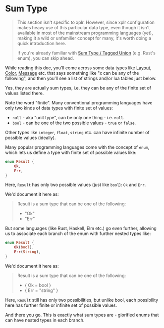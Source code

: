 # Sum Type

> This section isn't specific to xplr. However, since xplr configuration makes
> heavy use of this particular data type, even though it isn't available in
> most of the mainstream programming languages (yet), making it a wild or
> unfamilier concept for many, it's worth doing a quick introduction here.
>
> If you're already familiar with [Sum Type / Tagged Union][1] (e.g. Rust's
> enum), you can skip ahead.

While reading this doc, you'll come across some data types like [Layout][2],
[Color][4], [Message][3] etc. that says something like "x can be any of the
following", and then you'll see a list of strings and/or lua tables just below.

Yes, they are actually sum types, i.e. they can be any of the finite set of
values listed there.

Note the word "finite". Many conventional programming languages have only two
kinds of data types with finite set of values:

- `null` - aka "unit type", can be only one thing - i.e. `null`.
- `bool` - can be one of the two possible values - `true` or `false`.

Other types like `integer`, `float`, `string` etc. can have infinite number of
possible values (ideally).

Many popular programming languages come with the concept of `enum`, which lets
us define a type with finite set of possible values like:

```rust
enum Result {
    Ok,
    Err,
}
```

Here, `Result` has only two possible values (just like `bool`): `Ok` and `Err`.

We'd document it here as:

> Result is a sum type that can be one of the following:
>
> - "Ok"
> - "Err"

But some languages (like Rust, Haskell, Elm etc.) go even further, allowing us
to associate each branch of the enum with further nested types like:

```rust
enum Result {
    Ok(bool),
    Err(String),
}
```

We'd document it here as:

> Result is a sum type that can be one of the following:
>
> - { Ok = bool }
> - { Err = "string" }

Here, `Result` still has only two possibilities, but unlike bool, each
possibility here has further finite or infinite set of possible values.

And there you go. This is exactly what sum types are - glorified enums that can
have nested types in each branch.

[1]: https://en.wikipedia.org/wiki/Tagged_union
[2]: layout.md
[3]: message.md
[4]: style.md#color
